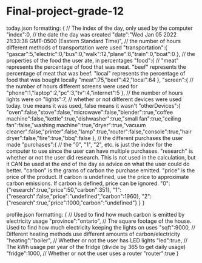# Final-project-grade-12

today.json formatting:
{
    // The index of the day, only used by the computer
    "index":0,
    // the date the day was created
    "date":"Wed Jan 05 2022 21:33:38 GMT-0500 (Eastern Standard Time)",
    // the number of hours different methods of transportation were used
    "transportation":{
        "gascar":5,"electric":0,"bus":0,"walk":12,"plane":8,"train":0,"boat":0
        },
    // the properties of the food the user ate, in percentages
    "food":{
        // "meat" represents the percentage of food that was meat. "beef" represents the percentage of meat that was beef. "local" represents the percentage of food that was bought locally
        "meat":75,"beef":42,"local":64
        },
    "screen":{
        // the number of hours different screens were used for
        "phone":1,"laptop":2,"pc":3,"tv":4,"internet":5
        },
    // the number of hours lights were on
    "lights":7,
    // whether or not different devices were used today. true means it was used, false means it wasn't
    "otherDevices":{
        "oven":false,"stove":false,"microwave":false,"blender":true,"coffee machine":false,"kettle":true,"dishwasher":true,"small fan":true,"ceiling fan":false,"washing machine":true,"dryer":true,"vacuum cleaner":false,"printer":false,"lamp":true,"router":false,"console":true,"hair dryer":false,"fire":true,"bbq":false
        },
    // the different purchases the user made
    "purchases":{
        // the "0", "1", "2", etc. is just the index for the computer to use since the user can have multiple purchases. "research" is whether or not the user did research. This is not used in the calculation, but it CAN be used at the end of the day as advice on what the user could do better. "carbon" is the grams of carbon the purchase emitted. "price" is the price of the product. If carbon is undefined, use the price to approximate carbon emissions. If carbon is defined, price can be ignored.
        "0":{"research":true,"price":50,"carbon":351},
        "1":{"research":false,"price":"undefined","carbon":1960},
        "2":{"research":true,"price":1000,"carbon":"undefined"}
        }
}


profile.json formatting:
{
    // Used to find how much carbon is emitted by electricity usage
    "province":"ontario",
    // The square footage of the house. Used to find how much electricity keeping the lights on uses
    "sqft":9000,
    // Different heating methods use different amounts of carbon/electricity
    "heating":"boiler",
    // Whether or not the user has LED lights
    "led":true,
    // The kWh usage per year of the fridge (divide by 365 to get daily usage)
    "fridge":1000,
    // Whether or not the user uses a router
    "router":true
}